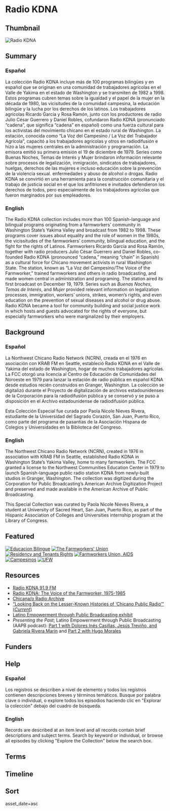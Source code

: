 # Radio KDNA

## Thumbnail

![Radio KDNA](https://s3.amazonaws.com/americanarchive.org/special-collections/radio-kdna.jpg "Colección Radio KDNA") 

## Summary 

### Español

La colección Radio KDNA incluye más de 100 programas bilingües y en español que se originan en una comunidad de trabajadores agrícolas en el Valle de Yakima en el estado de Washington y se transmiten de 1982 a 1998. Estos programas cubren temas sobre la igualdad y el papel de la mujer en la década de 1980, las vicisitudes  de la comunidad campesina, la educación bilingüe y la lucha por los derechos de los latinos.  Los trabajadores agrícolas Ricardo García y Rosa Ramón, junto con los productores de radio Julio César Guerrero y Daniel Robles, cofundaron Radio KDNA (pronunciado “cadena”, que significa “cadena” en español) como una fuerza cultural para los activistas del movimiento chicano en el estado rural de Washington.  La estación, conocida como “La Voz del Campesino / La Voz del Trabajador Agrícola”, capacitó a los trabajadores agrícolas y otros en radiodifusión e hizo a las mujeres centrales en la administración y programación.  La emisora emitió su primera emisión el 19 de diciembre de 1979. Series como Buenas Noches, Temas de Interés y Mujer brindaron información relevante sobre procesos de legalización, inmigración, sindicatos de trabajadores, huelgas, derechos de las mujeres e incluso educación sobre la prevención de la violencia sexual.  enfermedades y abuso de alcohol o drogas.  Radio KDNA se convirtió en una herramienta para la construcción comunitaria y el trabajo de justicia social en el que los anfitriones e invitados defendieron los derechos de todos, pero especialmente de los trabajadores agrícolas que fueron marginados por sus empleadores.

### English

The Radio KDNA collection includes more than 100 Spanish-language and bilingual programs originating from a farmworkers’ community in Washington State’s Yakima Valley and broadcast from 1982 to 1998. These programs cover issues about equality and the role of women in the 1980s, the vicissitudes of the farmworkers’ community, bilingual education, and the fight for the rights of Latinos. Farmworkers Ricardo García and Rosa Ramón, together with radio producers Julio César Guerrero and Daniel Robles, co-founded Radio KDNA (pronounced “cadena,” meaning “chain” in Spanish) as a cultural force for Chicano movement activists in rural Washington State. The station, known as “La Voz del Campesino/The Voice of the Farmworker,” trained farmworkers and others in radio broadcasting, and made women central in administration and programing. The station aired its first broadcast on December 19, 1979. Series such as *Buenas Noches*, *Temas de Interés*, and *Mujer* provided relevant information on legalization processes, immigration, workers’ unions, strikes, women’s rights, and even education on the prevention of sexual diseases and alcohol or drug abuse. Radio KDNA became a tool for community building and social justice work in which hosts and guests advocated for the rights of everyone, but especially farmworkers who were marginalized by their employers. 


## Background

### Español

La Northwest Chicano Radio Network (NCRN), creada en el 1976 en asociación con KRAB FM en Seattle, estableció Radio KDNA en el Valle de Yakima del estado de Washington, hogar de muchos trabajadores agrícolas.  La FCC otorgó una licencia al Centro de Educación de Comunidades del Noroeste en 1979 para lanzar la estación de radio pública en español KDNA desde estudios recién construidos en Granger, Washington.  La colección se digitalizó durante el Proyecto de digitalización de archivos estadounidenses de la Corporación para la radiodifusión pública y se conservó y se puso a disposición en el Archivo estadounidense de radiodifusión pública.  

Esta Colección Especial fue curada por Paola Nicole Nieves Rivera, estudiante de la Universidad del Sagrado Corazón, San Juan, Puerto Rico, como parte del programa de pasantías de la Asociación Hispana de Colegios y Universidades en la Biblioteca del Congreso.

### English

The Northwest Chicano Radio Network (NCRN), created in 1976 in association with KRAB FM in Seattle, established Radio KDNA in Washington State’s Yakima Valley, home to many farmworkers. The FCC granted a license to the Northwest Communities Education Center in 1979 to launch Spanish-language public radio station KDNA from newly-built studios in Granger, Washington. The collection was digitized during the Corporation for Public Broadcasting’s American Archive Digitization Project and preserved and made available in the American Archive of Public Broadcasting. 

This Special Collection was curated by Paola Nicole Nieves Rivera, a student at University of Sacred Heart, San Juan, Puerto Rico, as part of the Hispanic Association of Colleges and Universities internship program at the Library of Congress.

## Featured

[![Educacion Bilingue](https://s3.amazonaws.com/americanarchive.org/special-collections/aapb_tile.png)](/catalog/cpb-aacip_199-19f4qtk0)
[![The Farmworkers' Union](https://s3.amazonaws.com/americanarchive.org/special-collections/aapb_tile.png)](/catalog/cpb-aacip_199-01pg4fzm)
[![Residency and Tenants Rights](https://s3.amazonaws.com/americanarchive.org/special-collections/aapb_tile.png)](/catalog/cpb-aacip_199-0644j1wx)
[![Farmworkers Union, AIDS](https://s3.amazonaws.com/americanarchive.org/special-collections/aapb_tile.png)](/catalog/cpb-aacip_199-05fbg8b9)
[![Campesinos](https://s3.amazonaws.com/americanarchive.org/special-collections/aapb_tile.png)](/catalog/cpb-aacip_199-72p5hz16)
[![UFW](https://s3.amazonaws.com/americanarchive.org/special-collections/aapb_tile.png)](/catalog/cpb-aacip_199-90rr5738)

## Resources

- [Radio KDNA 91.9 FM](http://www.kdna.org/) 
- [Radio KDNA: The Voice of the Farmworker, 1975-1985](https://depts.washington.edu/civilr/farmwk_ch8.htm) 
- [Chicana/o Radio Archive](https://chicanaradioarchive.wordpress.com/) 
- [“Looking Back on the Lesser-Known Histories of ‘Chicano Public Radio’" (*Current*)](https://current.org/2019/07/looking-back-on-the-lesser-known-histories-of-chicano-public-radio/?wallit_nosession=1)
- [Latino Empowerment through Public Broadcasting exhibit](https://americanarchive.org/exhibits/latino-empowerment)
- *Presenting the Past*; Latino Empowerment through Public Broadcasting (AAPB podcast): [Part 1 with Dolores Inés Casillas, Jesús Treviño, and Gabriela Rivera Marín](https://youtu.be/opzsGzaizHU) and [Part 2 with Hugo Morales](https://youtu.be/XtnRtG7p3yo)

## Funders

## Help

### Español

Los registros se describen a nivel de elemento y todos los registros contienen descripciones breves y términos temáticos. Busque por palabra clave o individual, o explore todos los episodios haciendo clic en "Explorar la colección" debajo del cuadro de búsqueda.

### English

Records are described at an item level and all records contain brief descriptions and subject terms. Search by keyword or individual, or browse all episodes by clicking "Explore the Collection" below the search box.

## Terms

## Timeline
 
## Sort

asset_date+asc
